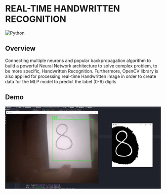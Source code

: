 
# REAL-TIME HANDWRITTEN RECOGNITION

![Python](https://img.shields.io/badge/Python-3.8-blueviolet) 


## Overview
Connecting multiple neurons and popular backpropagation algorithm to build a powerful Neural Network architecture to solve complex problem,
to be more specific, Handwritten Recognition. Furthermore, OpenCV library is also applied for processing real-time Handwritten image in order to create data for the MLP model to predict the label (0-9) digits.
## Demo
![Recommendation App](https://github.com/HungVoCs47/Handwritten-Digits-Recognition/blob/main/image/Screenshot%202022-10-12%20211355.png)
